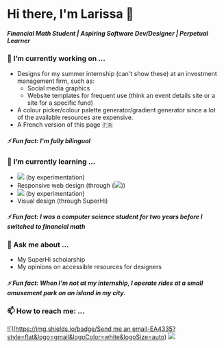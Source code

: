 # Hi there, I'm Larissa 👋

##### Financial Math Student | Aspiring Software Dev/Designer | Perpetual Learner 

<!--
**lfeatherby/lfeatherby** is a ✨ _special_ ✨ repository because its `README.md` (this file) appears on your GitHub profile.

Here are some ideas to get you started:

- 🔭 I’m currently working on ...
- 🌱 I’m currently learning ...
- 👯 I’m looking to collaborate on ...
- 🤔 I’m looking for help with ...
- 💬 Ask me about ...
- 📫 How to reach me: ...
- 😄 Pronouns: ...
- ⚡ Fun fact: ...
badge-link ex: ([![](https://img.shields.io/badge/freeCodeCamp-0A0A23?style=flat&logo=freecodecamp&logoColor=white&logoSize=auto)](https://www.freecodecamp.org/lfeatherby "My freeCodeCamp profile"))
-->

### 🔭 I’m currently working on ...
- Designs for my summer internship (can't show these) at an investment management firm, such as:
  - Social media graphics
  - Website templates for frequent use (think an event details site or a site for a specific fund)
- A colour picker/colour palette generator/gradient generator since a lot of the available resources are expensive.
- A French version of this page 🇫🇷

##### ⚡ Fun fact: I'm fully bilingual

### 🌱 I’m currently learning ...
- ![](https://img.shields.io/badge/p5.js-ED225D?style=flat&logo=p5dotjs&logoColor=white&logoSize=auto) (by experimentation)
- Responsive web design (through ([![](https://img.shields.io/badge/freeCodeCamp-0A0A23?style=flat&logo=freecodecamp&logoColor=white&logoSize=auto)](https://www.freecodecamp.org/lfeatherby "My freeCodeCamp profile")))
- ![](https://img.shields.io/badge/Tailwind_CSS-06B6D4?style=flat&logo=tailwindcss&logoColor=white&logoSize=auto) (by experimentation)
- Visual design (through SuperHi)

##### ⚡ Fun fact: I was a computer science student for two years before I switched to financial math

### 💬 Ask me about ...
- My SuperHi scholarship
- My opinions on accessible resources for designers

##### ⚡ Fun fact: When I'm not at my internship, I operate rides at a small amusement park on an island in my city.

### 📫 How to reach me: ...
[![](https://img.shields.io/badge/Send me an email-EA4335?style=flat&logo=gmail&logoColor=white&logoSize=auto)](mailto:larissafeatherby@gmail.com "Send me an email") [![](https://img.shields.io/badge/Linkedin-0A66C2?style=flat&logo=linkedin&logoColor=white&logoSize=auto)](https://www.linkedin.com/in/larissa-featherby/ "Connect with me on Linkedin")
